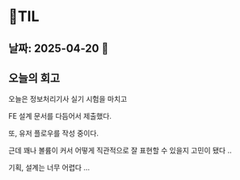 # 🧾TIL
## 날짜: 2025-04-20 🎀

## 오늘의 회고

오늘은 정보처리기사 실기 시험을 마치고

FE 설계 문서를 다듬어서 제출했다.

또, 유저 플로우를 작성 중이다.

근데 꽤나 볼륨이 커서 어떻게 직관적으로 잘 표현할 수 있을지 고민이 됐다 ..

기획, 설계는 너무 어렵다 ...